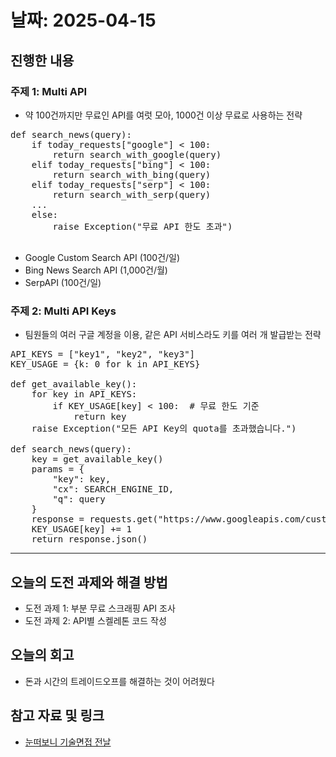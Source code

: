 # 날짜: 2025-04-15

## 진행한 내용
### 주제 1: Multi API
- 약 100건까지만 무료인 API를 여럿 모아, 1000건 이상 무료로 사용하는 전략
<pre>
def search_news(query):
    if today_requests["google"] < 100:
        return search_with_google(query)
    elif today_requests["bing"] < 100:
        return search_with_bing(query)
    elif today_requests["serp"] < 100:
        return search_with_serp(query)
    ...
    else:
        raise Exception("무료 API 한도 초과")

</pre>
- Google Custom Search API (100건/일)
- Bing News Search API (1,000건/월)
- SerpAPI (100건/일)

### 주제 2: Multi API Keys
- 팀원들의 여러 구글 계정을 이용, 같은 API 서비스라도 키를 여러 개 발급받는 전략
<pre>
API_KEYS = ["key1", "key2", "key3"]
KEY_USAGE = {k: 0 for k in API_KEYS}

def get_available_key():
    for key in API_KEYS:
        if KEY_USAGE[key] < 100:  # 무료 한도 기준
            return key
    raise Exception("모든 API Key의 quota를 초과했습니다.")

def search_news(query):
    key = get_available_key()
    params = {
        "key": key,
        "cx": SEARCH_ENGINE_ID,
        "q": query
    }
    response = requests.get("https://www.googleapis.com/customsearch/v1", params=params)
    KEY_USAGE[key] += 1
    return response.json()
</pre>
---

## 오늘의 도전 과제와 해결 방법
- 도전 과제 1: 부분 무료 스크래핑 API 조사
- 도전 과제 2: API별 스켈레톤 코드 작성

## 오늘의 회고
- 돈과 시간의 트레이드오프를 해결하는 것이 어려웠다
  
## 참고 자료 및 링크
- [눈떠보니 기술면접 전날](https://ridibooks.com/books/2773000080)
